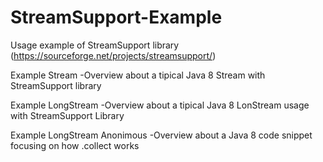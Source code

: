 # StreamSupport-Example
Usage example of StreamSupport library (https://sourceforge.net/projects/streamsupport/)

Example Stream
-Overview about a tipical Java 8 Stream with StreamSupport library

Example LongStream
-Overview about a tipical Java 8 LonStream usage with StreamSupport Library

Example LongStream Anonimous
-Overview about a Java 8 code snippet focusing on how .collect works
